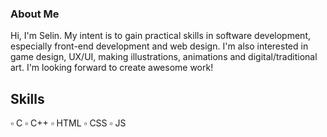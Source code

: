 ### About Me

Hi, I'm Selin. My intent is to gain practical skills in software development, especially front-end development and web design. I'm also interested in game design, UX/UI, making illustrations, animations and digital/traditional art. I'm looking forward to create awesome work!

Skills 
-------
▫️ C 
▫️ C++ 
▫️ HTML ▫️ CSS ▫️ JS

